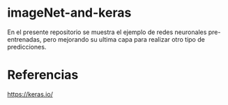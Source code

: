 # imageNet-and-keras
En el presente repositorio se muestra el ejemplo de redes neuronales pre-entrenadas, pero mejorando su ultima capa para realizar otro tipo de predicciones. 


# Referencias

https://keras.io/




